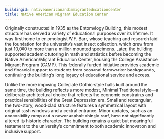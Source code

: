 ```yaml
---
buildingid: nativeamericanandimmigranteducationcenter
title: Native American Migrant Education Center
---
```


Originally constructed in 1935 as the Entomology Building, this modest structure has served a variety of educational purposes over its lifetime. It was first home to entomologist W.F. Barr, whose teaching and research laid the foundation for the university’s vast insect collection, which grew from just 10,000 to more than a million mounted specimens. Later, the building supported academic tutoring in math and statistics before becoming the Native American/Migrant Education Center, housing the College Assistance Migrant Program (CAMP). This federally funded initiative provides academic and financial support to students from seasonal farmworker backgrounds, continuing the building’s long legacy of educational service and access.

Unlike the more imposing Collegiate Gothic-style halls built around the same time, the building reflects a more modest, Minimal Traditional style—a deliberate architectural choice that reflects the economic constraints and practical sensibilities of the Great Depression era. Small and rectangular, the two-story, wood-clad structure features a symmetrical layout with original sash windows and a central entrance. Minor updates, such as an accessibility ramp and a newer asphalt shingle roof, have not significantly altered its historic character. The building remains a quiet but meaningful testament to the university’s commitment to both academic innovation and inclusive support.

